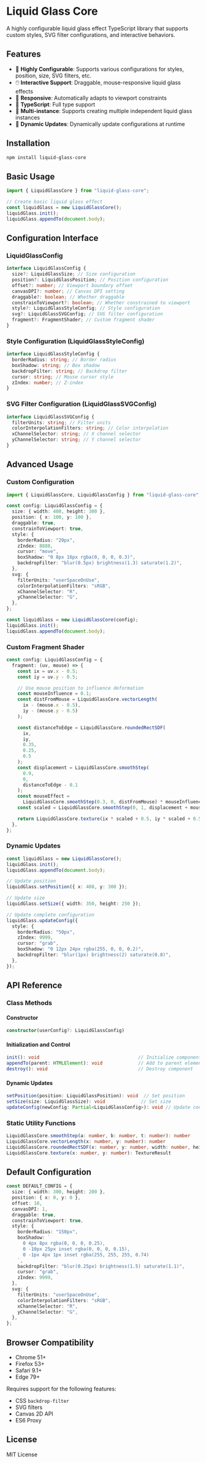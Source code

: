 # Liquid Glass Core

A highly configurable liquid glass effect TypeScript library that supports custom styles, SVG filter configurations, and interactive behaviors.

## Features

- 🎨 **Highly Configurable**: Supports various configurations for styles, position, size, SVG filters, etc.
- 🖱️ **Interactive Support**: Draggable, mouse-responsive liquid glass effects
- 📱 **Responsive**: Automatically adapts to viewport constraints
- 🔧 **TypeScript**: Full type support
- 🎯 **Multi-instance**: Supports creating multiple independent liquid glass instances
- 🔄 **Dynamic Updates**: Dynamically update configurations at runtime

## Installation

```bash
npm install liquid-glass-core
```

## Basic Usage

```typescript
import { LiquidGlassCore } from "liquid-glass-core";

// Create basic liquid glass effect
const liquidGlass = new LiquidGlassCore();
liquidGlass.init();
liquidGlass.appendTo(document.body);
```

## Configuration Interface

### LiquidGlassConfig

```typescript
interface LiquidGlassConfig {
  size?: LiquidGlassSize; // Size configuration
  position?: LiquidGlassPosition; // Position configuration
  offset?: number; // Viewport boundary offset
  canvasDPI?: number; // Canvas DPI setting
  draggable?: boolean; // Whether draggable
  constrainToViewport?: boolean; // Whether constrained to viewport
  style?: LiquidGlassStyleConfig; // Style configuration
  svg?: LiquidGlassSVGConfig; // SVG filter configuration
  fragment?: FragmentShader; // Custom fragment shader
}
```

### Style Configuration (LiquidGlassStyleConfig)

```typescript
interface LiquidGlassStyleConfig {
  borderRadius: string; // Border radius
  boxShadow: string; // Box shadow
  backdropFilter: string; // Backdrop filter
  cursor: string; // Mouse cursor style
  zIndex: number; // Z-index
}
```

### SVG Filter Configuration (LiquidGlassSVGConfig)

```typescript
interface LiquidGlassSVGConfig {
  filterUnits: string; // Filter units
  colorInterpolationFilters: string; // Color interpolation
  xChannelSelector: string; // X channel selector
  yChannelSelector: string; // Y channel selector
}
```

## Advanced Usage

### Custom Configuration

```typescript
import { LiquidGlassCore, LiquidGlassConfig } from "liquid-glass-core";

const config: LiquidGlassConfig = {
  size: { width: 400, height: 300 },
  position: { x: 100, y: 100 },
  draggable: true,
  constrainToViewport: true,
  style: {
    borderRadius: "20px",
    zIndex: 8888,
    cursor: "move",
    boxShadow: "0 8px 16px rgba(0, 0, 0, 0.3)",
    backdropFilter: "blur(0.5px) brightness(1.3) saturate(1.2)",
  },
  svg: {
    filterUnits: "userSpaceOnUse",
    colorInterpolationFilters: "sRGB",
    xChannelSelector: "R",
    yChannelSelector: "G",
  },
};

const liquidGlass = new LiquidGlassCore(config);
liquidGlass.init();
liquidGlass.appendTo(document.body);
```

### Custom Fragment Shader

```typescript
const config: LiquidGlassConfig = {
  fragment: (uv, mouse) => {
    const ix = uv.x - 0.5;
    const iy = uv.y - 0.5;

    // Use mouse position to influence deformation
    const mouseInfluence = 0.1;
    const distFromMouse = LiquidGlassCore.vectorLength(
      ix - (mouse.x - 0.5),
      iy - (mouse.y - 0.5)
    );

    const distanceToEdge = LiquidGlassCore.roundedRectSDF(
      ix,
      iy,
      0.35,
      0.25,
      0.5
    );
    const displacement = LiquidGlassCore.smoothStep(
      0.9,
      0,
      distanceToEdge - 0.1
    );
    const mouseEffect =
      LiquidGlassCore.smoothStep(0.3, 0, distFromMouse) * mouseInfluence;
    const scaled = LiquidGlassCore.smoothStep(0, 1, displacement + mouseEffect);

    return LiquidGlassCore.texture(ix * scaled + 0.5, iy * scaled + 0.5);
  },
};
```

### Dynamic Updates

```typescript
const liquidGlass = new LiquidGlassCore();
liquidGlass.init();
liquidGlass.appendTo(document.body);

// Update position
liquidGlass.setPosition({ x: 400, y: 300 });

// Update size
liquidGlass.setSize({ width: 350, height: 250 });

// Update complete configuration
liquidGlass.updateConfig({
  style: {
    borderRadius: "50px",
    zIndex: 9999,
    cursor: "grab",
    boxShadow: "0 12px 24px rgba(255, 0, 0, 0.2)",
    backdropFilter: "blur(1px) brightness(2) saturate(0.8)",
  },
});
```

## API Reference

### Class Methods

#### Constructor

```typescript
constructor(userConfig?: LiquidGlassConfig)
```

#### Initialization and Control

```typescript
init(): void                                    // Initialize component
appendTo(parent: HTMLElement): void             // Add to parent element
destroy(): void                                 // Destroy component
```

#### Dynamic Updates

```typescript
setPosition(position: LiquidGlassPosition): void  // Set position
setSize(size: LiquidGlassSize): void             // Set size
updateConfig(newConfig: Partial<LiquidGlassConfig>): void // Update configuration
```

### Static Utility Functions

```typescript
LiquidGlassCore.smoothStep(a: number, b: number, t: number): number
LiquidGlassCore.vectorLength(x: number, y: number): number
LiquidGlassCore.roundedRectSDF(x: number, y: number, width: number, height: number, radius: number): number
LiquidGlassCore.texture(x: number, y: number): TextureResult
```

## Default Configuration

```typescript
const DEFAULT_CONFIG = {
  size: { width: 300, height: 200 },
  position: { x: 0, y: 0 },
  offset: 10,
  canvasDPI: 1,
  draggable: true,
  constrainToViewport: true,
  style: {
    borderRadius: "150px",
    boxShadow: `
      0 4px 8px rgba(0, 0, 0, 0.25),
      0 -10px 25px inset rgba(0, 0, 0, 0.15),
      0 -1px 4px 1px inset rgba(255, 255, 255, 0.74)
    `,
    backdropFilter: "blur(0.25px) brightness(1.5) saturate(1.1)",
    cursor: "grab",
    zIndex: 9999,
  },
  svg: {
    filterUnits: "userSpaceOnUse",
    colorInterpolationFilters: "sRGB",
    xChannelSelector: "R",
    yChannelSelector: "G",
  },
};
```

## Browser Compatibility

- Chrome 51+
- Firefox 53+
- Safari 9.1+
- Edge 79+

Requires support for the following features:

- CSS `backdrop-filter`
- SVG filters
- Canvas 2D API
- ES6 Proxy

## License

MIT License
